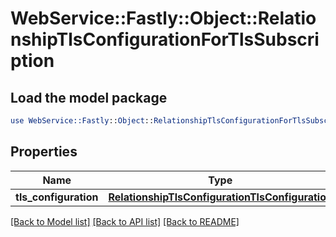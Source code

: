 # WebService::Fastly::Object::RelationshipTlsConfigurationForTlsSubscription

## Load the model package
```perl
use WebService::Fastly::Object::RelationshipTlsConfigurationForTlsSubscription;
```

## Properties
Name | Type | Description | Notes
------------ | ------------- | ------------- | -------------
**tls_configuration** | [**RelationshipTlsConfigurationTlsConfiguration**](RelationshipTlsConfigurationTlsConfiguration.md) |  | [optional] 

[[Back to Model list]](../README.md#documentation-for-models) [[Back to API list]](../README.md#documentation-for-api-endpoints) [[Back to README]](../README.md)


